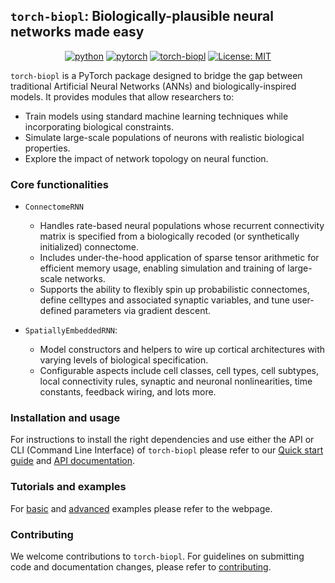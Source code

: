 ## `torch-biopl`: Biologically-plausible neural networks made easy
<p align="center" style="text-align: center">
<a href="https://www.python.org"><img src="https://img.shields.io/badge/Python-3.12-3776AB.svg?style=flat&amp;logo=python&amp;logoColor=white" alt="python"></a>
<a href="https://pytorch.org"><img src="https://img.shields.io/badge/PyTorch-2.6.0-EE4C2C.svg?style=flat&amp;logo=pytorch" alt="pytorch"></a>
<a href="https://fietelab.github.io/torch-biopl-dev/"><img alt="torch-biopl" src="https://img.shields.io/badge/Project%20page-torch--biopl-black"></a>
<a href="https://opensource.org/licenses/MIT"><img src="https://img.shields.io/badge/License-MIT-yellow.svg" alt="License: MIT"></a>
</p>

`torch-biopl` is a PyTorch package designed to bridge the gap between traditional Artificial Neural Networks (ANNs) and biologically-inspired models. It provides modules that allow researchers to:

* Train models using standard machine learning techniques while incorporating biological constraints.
* Simulate large-scale populations of neurons with realistic biological properties.
* Explore the impact of network topology on neural function.

### Core functionalities

* `ConnectomeRNN`
    - Handles rate-based neural populations whose recurrent connectivity matrix is specified from a biologically recoded (or synthetically initialized) connectome.
    - Includes under-the-hood application of sparse tensor arithmetic for efficient memory usage, enabling simulation and training of large-scale networks.
    - Supports the ability to flexibly spin up probabilistic connectomes, define celltypes and associated synaptic variables, and tune user-defined parameters via gradient descent.

* `SpatiallyEmbeddedRNN`:
    - Model constructors and helpers to wire up cortical architectures with varying levels of biological specification.
    - Configurable aspects include cell classes, cell types, cell subtypes, local connectivity rules, synaptic and neuronal nonlinearities, time constants, feedback wiring, and lots more.

### Installation and usage
For instructions to install the right dependencies and use either the API or CLI (Command Line Interface) of `torch-biopl` please refer to our [Quick start guide](https://fietelab.github.io/torch-biopl-dev/install) and [API documentation](https://fietelab.github.io/torch-biopl-dev/reference).

### Tutorials and examples

For [basic](https://fietelab.github.io/torch-biopl-dev/examples/basic_spatial_example) and [advanced](https://fietelab.github.io/torch-biopl-dev/examples/advance_configs) examples please refer to the webpage.

### Contributing

We welcome contributions to `torch-biopl`. For guidelines on submitting code and documentation changes, please refer to [contributing](https://fietelab.github.io/torch-biopl-dev/contributing).
